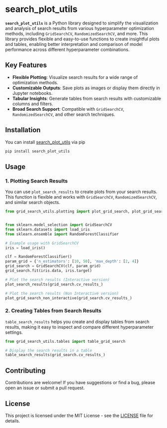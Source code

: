 
# search_plot_utils

**`search_plot_utils`** is a Python library designed to simplify the visualization and analysis of search results from various hyperparameter optimization methods, including `GridSearchCV`, `RandomizedSearchCV`, and more. This library provides flexible and easy-to-use functions to create insightful plots and tables, enabling better interpretation and comparison of model performance across different hyperparameter combinations.

## Key Features
- **Flexible Plotting**: Visualize search results for a wide range of optimization methods.
- **Customizable Outputs**: Save plots as images or display them directly in Jupyter notebooks.
- **Tabular Insights**: Generate tables from search results with customizable columns and filters.
- **Broad Search Support**: Compatible with `GridSearchCV`, `RandomizedSearchCV`, and other search techniques.

## Installation

You can install [search_plot_utils](https://pypi.org/project/grid-search-utils/) via pip

```bash
pip install search_plot_utils
```

## Usage

### 1. Plotting Search Results

You can use `plot_search_results` to create plots from your search results. This function is flexible and works with `GridSearchCV`, `RandomizedSearchCV`, and similar search objects.

```python
from grid_search_utils.plotting import plot_grid_search, plot_grid_search_non_interactive


from sklearn.model_selection import GridSearchCV
from sklearn.datasets import load_iris
from sklearn.ensemble import RandomForestClassifier

# Example usage with GridSearchCV
iris = load_iris()

clf = RandomForestClassifier()
param_grid = {'n_estimators': [10, 50], 'max_depth': [2, 4]}
grid_search = GridSearchCV(clf, param_grid)
grid_search.fit(iris.data, iris.target)

# Plot the search results (Interactive version)
plot_search_results(grid_search.cv_results_)

# Plot the search results (Non Interactive version)
plot_grid_search_non_interactive(grid_search.cv_results_)
```

### 2. Creating Tables from Search Results

`table_search_results` helps you create and display tables from search results, making it easy to inspect and compare different hyperparameter settings.

```python
from grid_search_utils.tables import table_grid_search

# Display the search results in a table
table_search_results(grid_search.cv_results_)
```

## Contributing

Contributions are welcome! If you have suggestions or find a bug, please open an issue or submit a pull request.

## License

This project is licensed under the MIT License - see the [LICENSE](LICENSE) file for details.
